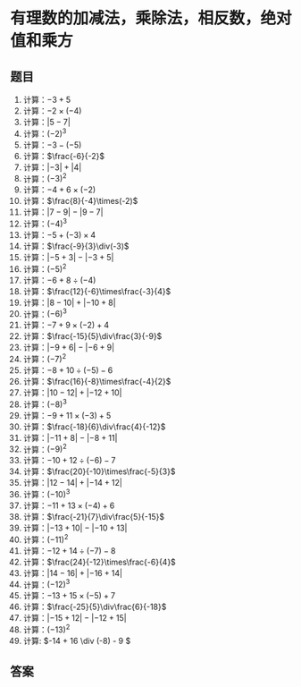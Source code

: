 
# 有理数的加减法，乘除法，相反数，绝对值和乘方

## 题目

1. 计算：$-3+5$
2. 计算：$-2\times(-4)$
3. 计算：$|5-7|$
4. 计算：$(-2)^3$
5. 计算：$-3-(-5)$
6. 计算：$\frac{-6}{-2}$
7. 计算：$|-3|+|4|$
8. 计算：$(-3)^2$
9. 计算：$-4+6\times(-2)$
10. 计算：$\frac{8}{-4}\times(-2)$
11. 计算：$|7-9|-|9-7|$
12. 计算：$(-4)^3$
13. 计算：$-5+(-3)\times4$
14. 计算：$\frac{-9}{3}\div(-3)$
15. 计算：$|-5+3|-|-3+5|$
16. 计算：$(-5)^2$
17. 计算：$-6+8\div(-4)$
18. 计算：$\frac{12}{-6}\times\frac{-3}{4}$
19. 计算：$|8-10|+|-10+8|$
20. 计算：$(-6)^3$
21. 计算：$-7+9\times(-2)+4$
22. 计算：$\frac{-15}{5}\div\frac{3}{-9}$
23. 计算：$|-9+6|-|-6+9|$
24. 计算：$(-7)^2$
25. 计算：$-8+10\div(-5)-6$
26. 计算：$\frac{16}{-8}\times\frac{-4}{2}$
27. 计算：$|10-12|+|-12+10|$
28. 计算：$(-8)^3$
29. 计算：$-9+11\times(-3)+5$
30. 计算：$\frac{-18}{6}\div\frac{4}{-12}$
31. 计算：$|-11+8|-|-8+11|$
32. 计算：$(-9)^2$
33. 计算：$-10+12\div(-6)-7$
34. 计算：$\frac{20}{-10}\times\frac{-5}{3}$
35. 计算：$|12-14|+|-14+12|$
36. 计算：$(-10)^3$
37. 计算：$-11+13\times(-4)+6$
38. 计算：$\frac{-21}{7}\div\frac{5}{-15}$
39. 计算：$|-13+10|-|-10+13|$
40. 计算：$(-11)^2$
41. 计算：$-12+14\div(-7)-8$
42. 计算：$\frac{24}{-12}\times\frac{-6}{4}$
43. 计算：$|14-16|+|-16+14|$
44. 计算：$(-12)^3$
45. 计算：$-13+15\times(-5)+7$
46. 计算：$\frac{-25}{5}\div\frac{6}{-18}$
47. 计算：$|-15+12|-|-12+15|$
48. 计算：$(-13)^2$
49. 计算: $-14 + 16 \div (-8) - 9 $

## 答案

```
